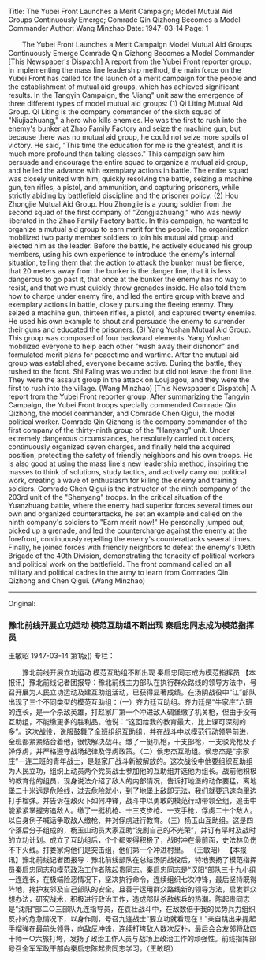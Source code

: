 Title: The Yubei Front Launches a Merit Campaign; Model Mutual Aid Groups Continuously Emerge; Comrade Qin Qizhong Becomes a Model Commander
Author: Wang Minzhao
Date: 1947-03-14
Page: 1

　　The Yubei Front Launches a Merit Campaign
    Model Mutual Aid Groups Continuously Emerge
    Comrade Qin Qizhong Becomes a Model Commander
    [This Newspaper's Dispatch] A report from the Yubei Front reporter group: In implementing the mass line leadership method, the main force on the Yubei Front has called for the launch of a merit campaign for the people and the establishment of mutual aid groups, which has achieved significant results. In the Tangyin Campaign, the "Jiang" unit saw the emergence of three different types of model mutual aid groups: (1) Qi Liting Mutual Aid Group. Qi Liting is the company commander of the sixth squad of "Niujiazhuang," a hero who kills enemies. He was the first to rush into the enemy's bunker at Zhao Family Factory and seize the machine gun, but because there was no mutual aid group, he could not seize more spoils of victory. He said, "This time the education for me is the greatest, and it is much more profound than taking classes." This campaign saw him persuade and encourage the entire squad to organize a mutual aid group, and he led the advance with exemplary actions in battle. The entire squad was closely united with him, quickly resolving the battle, seizing a machine gun, ten rifles, a pistol, and ammunition, and capturing prisoners, while strictly abiding by battlefield discipline and the prisoner policy. (2) Hou Zhongjie Mutual Aid Group. Hou Zhongjie is a young soldier from the second squad of the first company of "Zongjiazhuang," who was newly liberated in the Zhao Family Factory battle. In this campaign, he wanted to organize a mutual aid group to earn merit for the people. The organization mobilized two party member soldiers to join his mutual aid group and elected him as the leader. Before the battle, he actively educated his group members, using his own experience to introduce the enemy's internal situation, telling them that the action to attack the bunker must be fierce, that 20 meters away from the bunker is the danger line, that it is less dangerous to go past it, that once at the bunker the enemy has no way to resist, and that we must quickly throw grenades inside. He also told them how to charge under enemy fire, and led the entire group with brave and exemplary actions in battle, closely pursuing the fleeing enemy. They seized a machine gun, thirteen rifles, a pistol, and captured twenty enemies. He used his own example to shout and persuade the enemy to surrender their guns and educated the prisoners. (3) Yang Yushan Mutual Aid Group. This group was composed of four backward elements. Yang Yushan mobilized everyone to help each other "wash away their dishonor" and formulated merit plans for peacetime and wartime. After the mutual aid group was established, everyone became active. During the battle, they rushed to the front. Shi Faling was wounded but did not leave the front line. They were the assault group in the attack on Loujiagou, and they were the first to rush into the village.
            (Wang Minzhao)
    [This Newspaper's Dispatch] A report from the Yubei Front reporter group: After summarizing the Tangyin Campaign, the Yubei Front troops specially commended Comrade Qin Qizhong, the model commander, and Comrade Chen Qigui, the model political worker. Comrade Qin Qizhong is the company commander of the first company of the thirty-ninth group of the "Hanyang" unit. Under extremely dangerous circumstances, he resolutely carried out orders, continuously organized seven charges, and finally held the acquired position, protecting the safety of friendly neighbors and his own troops. He is also good at using the mass line's new leadership method, inspiring the masses to think of solutions, study tactics, and actively carry out political work, creating a wave of enthusiasm for killing the enemy and training soldiers. Comrade Chen Qigui is the instructor of the ninth company of the 203rd unit of the "Shenyang" troops. In the critical situation of the Yuanzhuang battle, where the enemy had superior forces several times our own and organized counterattacks, he set an example and called on the ninth company's soldiers to "Earn merit now!" He personally jumped out, picked up a grenade, and led the countercharge against the enemy at the forefront, continuously repelling the enemy's counterattacks several times. Finally, he joined forces with friendly neighbors to defeat the enemy's 106th Brigade of the 40th Division, demonstrating the tenacity of political workers and political work on the battlefield. The front command called on all military and political cadres in the army to learn from Comrades Qin Qizhong and Chen Qigui. (Wang Minzhao)



<hr /> 

Original: 


### 豫北前线开展立功运动  模范互助组不断出现  秦启忠同志成为模范指挥员
王敏昭
1947-03-14
第1版()
专栏：

　　豫北前线开展立功运动
    模范互助组不断出现
    秦启忠同志成为模范指挥员
    【本报讯】豫北前线记者团报导：豫北前线主力部队在执行群众路线的领导方法中，号召开展为人民立功运动及建互助组活动，已获得显著成绩。在汤阴战役中“江”部队出现了三个不同类型的模范互助组：（一）齐力廷互助组。齐力廷是“牛家庄”六班的连长，是一个杀敌英雄，打赵家厂第一个冲进敌人碉堡缴了机关枪，但由于没有互助组，不能缴更多的胜利品。他说：“这回给我的教育最大，比上课可深刻的多”。这次战役，说服鼓舞了全班组织互助组，并在战斗中以模范行动领导前进，全班都紧紧结合着他，很快解决战斗。缴了一挺机枪，十支部枪，一支驳壳枪及子弹俘虏，并严格遵守战场纪律及俘虏政策。（二）侯忠杰互助组。侯忠杰是“宗家庄”一连二班的青年战士，是赵家厂战斗新被解放的。这次战役中他要组织互助组为人民立功，组织上动员两个党员战士参加他的互助组并选他为组长。战前他积极的教育他的组员，现身说法介绍了敌人的内部情况，告诉打地堡的动作要猛，离地堡二十米远是危险线，过去危险就小，到了地堡上敌即无法，我们就要迅速向里边打手榴弹。并告诉在敌火下如何冲锋，战斗中以勇敢的模范行动带领全组，追击中能紧紧掌握穷追敌人。缴了一挺机枪、十三支步枪、一支手枪，俘虏二十个敌人。以自身例子喊话争取敌人缴枪、并对俘虏进行教育。（三）杨玉山互助组。这是四个落后分子组成的，杨玉山动员大家互助“洗刷自己的不光荣”，并订有平时及战时的立功计划。成立了互助组后，个个都变得积极了，战时冲在最前面，史法林负伤不下火线。打娄家沟他们是突击组，他们第一个冲进村里。
            （王敏昭）
    【本报讯】豫北前线记者团报导：豫北前线部队在总结汤阴战役后，特地表扬了模范指挥员秦启忠同志和模范政治工作者陈起贵同志。秦启忠同志是“汉阳”部队三十九小组一连连长，在极端险恶情况下，坚决执行命令，连续组织七次冲锋，最后坚持既得阵地，掩护友邻及自己部队的安全。且善于运用群众路线新的领导方法，启发群众想办法，研究战术，积极进行政治工作，造成部队杀敌练兵的热潮。陈起贵同志是“沈阳”部二○三部队九连指导员，在袁壮战斗中，在敌数倍于我的优势兵力组织反扑的危急情况下，以身作则，号召九连战士“要立功就看现在！”亲自跳出来提起手榴弹在最前头领导，向敌反冲锋，连续打垮敌人数次反扑，最后会合友邻将敌四十师一○六旅打垮，发扬了政治工作人员与战场上政治工作的顽强性。前线指挥部号召全军军政干部向秦启忠陈起贵同志学习。（王敏昭）
